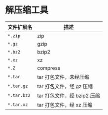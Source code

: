 # 解压缩工具

| 文件扩展名  | 描述                        |
| ----------- | --------------------------- |
| `*.zip`     | zip                         |
| `*.gz`      | gzip                        |
| `*.bz2`     | bzip2                       |
| `*.xz`      | xz                          |
| `*.Z`       | compress                    |
| `*.tar`     | tar 打包文件，未经压缩      |
| `*.tar.gz`  | tar 打包文件，经 gz 压缩    |
| `*.tar.bz2` | tar 打包文件，经 bzip2 压缩 |
| `*.tar.xz`  | tar 打包文件，经 xz 压缩    |

